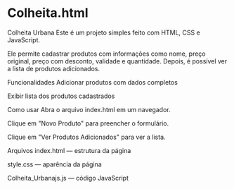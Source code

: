 # Colheita.html

Colheita Urbana
Este é um projeto simples feito com HTML, CSS e JavaScript.

Ele permite cadastrar produtos com informações como nome, preço original, preço com desconto, validade e quantidade. Depois, é possível ver a lista de produtos adicionados.

Funcionalidades
Adicionar produtos com dados completos

Exibir lista dos produtos cadastrados

Como usar
Abra o arquivo index.html em um navegador.

Clique em "Novo Produto" para preencher o formulário.

Clique em "Ver Produtos Adicionados" para ver a lista.

Arquivos
index.html — estrutura da página

style.css — aparência da página

Colheita_Urbanajs.js — código JavaScript
